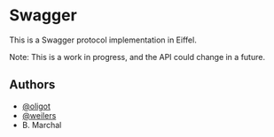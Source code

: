 Swagger
=======

This is a Swagger protocol implementation in Eiffel.

Note: This is a work in progress, and the API could change in a future.

## Authors

+ [@oligot](https://github.com/oligot)
+ [@weilers](https://github.com/weilers)
+ B. Marchal
